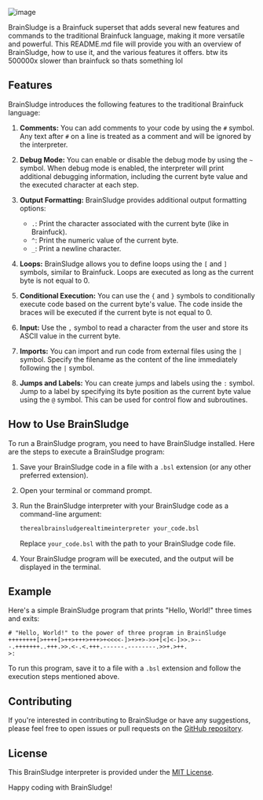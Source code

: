 
![image](https://github.com/ChembWoley/BrainSludge/assets/121530631/5e0e3b42-537c-4cd9-8456-92f995e08bee)

BrainSludge is a Brainfuck superset that adds several new features and commands to the traditional Brainfuck language, making it more versatile and powerful. This README.md file will provide you with an overview of BrainSludge, how to use it, and the various features it offers. btw its 500000x slower than brainfuck so thats something lol

## Features

BrainSludge introduces the following features to the traditional Brainfuck language:

1. **Comments:** You can add comments to your code by using the `#` symbol. Any text after `#` on a line is treated as a comment and will be ignored by the interpreter.

2. **Debug Mode:** You can enable or disable the debug mode by using the `~` symbol. When debug mode is enabled, the interpreter will print additional debugging information, including the current byte value and the executed character at each step.

3. **Output Formatting:** BrainSludge provides additional output formatting options:
   - `.`: Print the character associated with the current byte (like in Brainfuck).
   - `^`: Print the numeric value of the current byte.
   - `_`: Print a newline character.

4. **Loops:** BrainSludge allows you to define loops using the `[` and `]` symbols, similar to Brainfuck. Loops are executed as long as the current byte is not equal to 0.

5. **Conditional Execution:** You can use the `{` and `}` symbols to conditionally execute code based on the current byte's value. The code inside the braces will be executed if the current byte is not equal to 0.

6. **Input:** Use the `,` symbol to read a character from the user and store its ASCII value in the current byte.

7. **Imports:** You can import and run code from external files using the `|` symbol. Specify the filename as the content of the line immediately following the `|` symbol.

8. **Jumps and Labels:** You can create jumps and labels using the `:` symbol. Jump to a label by specifying its byte position as the current byte value using the `@` symbol. This can be used for control flow and subroutines.

## How to Use BrainSludge

To run a BrainSludge program, you need to have BrainSludge installed. Here are the steps to execute a BrainSludge program:

1. Save your BrainSludge code in a file with a `.bsl` extension (or any other preferred extension).

2. Open your terminal or command prompt.

3. Run the BrainSludge interpreter with your BrainSludge code as a command-line argument:

   ```sh
   therealbrainsludgerealtimeinterpreter your_code.bsl
   ```

   Replace `your_code.bsl` with the path to your BrainSludge code file.

4. Your BrainSludge program will be executed, and the output will be displayed in the terminal.

## Example

Here's a simple BrainSludge program that prints "Hello, World!" three times and exits:

```BrainSludge
# "Hello, World!" to the power of three program in BrainSludge
++++++++[>++++[>++>+++>+++>+<<<<-]>+>+>->>+[<]<-]>>.>---.+++++++..+++.>>.<-.<.+++.------.--------.>>+.>++.
>:
```

To run this program, save it to a file with a `.bsl` extension and follow the execution steps mentioned above.

## Contributing

If you're interested in contributing to BrainSludge or have any suggestions, please feel free to open issues or pull requests on the [GitHub repository](https://github.com/ChembWoley/BrainSludge).

## License

This BrainSludge interpreter is provided under the [MIT License](LICENSE).

Happy coding with BrainSludge!
